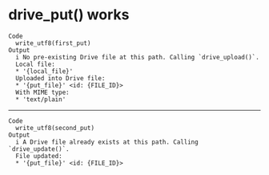 # drive_put() works

    Code
      write_utf8(first_put)
    Output
      i No pre-existing Drive file at this path. Calling `drive_upload()`.
      Local file:
      * '{local_file}'
      Uploaded into Drive file:
      * '{put_file}' <id: {FILE_ID}>
      With MIME type:
      * 'text/plain'

---

    Code
      write_utf8(second_put)
    Output
      i A Drive file already exists at this path. Calling `drive_update()`.
      File updated:
      * '{put_file}' <id: {FILE_ID}>

